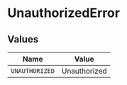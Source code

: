 # UnauthorizedError


## Values

| Name           | Value          |
| -------------- | -------------- |
| `UNAUTHORIZED` | Unauthorized   |